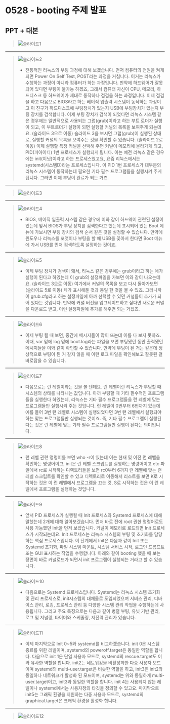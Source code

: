 # 0528 - booting 주제 발표
## PPT + 대본
> ![슬라이드1](https://github.com/22seul/System/assets/143988446/f7d29245-d909-4c4e-9552-74479c88b36d)
---
> ![슬라이드2](https://github.com/22seul/System/assets/143988446/06196fd8-0a1c-440e-bcd2-166741ffdaef)
> * 전통적인 리눅스의 부팅 과정에 대해 보겠습니다.
먼저 컴퓨터의 전원을 켜게 되면 Power On Self Test, POST라는 과정을 거칩니다. 이거는 리눅스가 수행하는 과정이 아니라 컴퓨터가 하는 과정입니다. 만약에 하드웨어가 잘못되어 있다면 부팅이 불가능 하겠죠, 그래서 컴퓨터 자신이 CPU, 메모리, 하드디스크 등 하드웨어가 제대로 동작하나 점검을 하는 과정입니다.
이제 점검을 하고 다음으로 BIOS라고 하는 베이직 입출력 시스템이 동작하는 과정이고 이 친구가 하드디스크에 부팅장치가 있는지 USB에 부팅장치가 있는지 부팅 장치를 검색합니다.
이제 부팅 장치가 검색이 되었다면 리눅스 시스템 같은 경우에는 일반적으로 사용되는 그럽(grub)이라고 하는 부트 로더가 실행이 되고, 이 부트로더가 실행이 되면 실행할 커널의 목록을 보여주게 되는데요. 
(슬라이드 3으로 이동) 슬라이드 3을 보시면 그럽(grub)이 실행된 상태로, 실행할 커널의 목록을 보여주는 것을 확인할 수 있습니다.
(슬라이드 2로 이동) 이제 실행할 특정 커널을 선택해 주면 커널이 메모리에 올라가게 되고, PID(피아이디) 1번 프로세스가 실행되게 됩니다. 이는 예전 리눅스 같은 경우에는 init(이닛)이라고 하는 프로세스였고요, 요즘 리눅스에서는 systemd(시스템D)라는 프로세스입니다.
이 PID 1번 프로세스가 대부분의 리눅스 시스템이 동작하는데 필요한 기타 필수 프로그램들을 실행시켜 주게 됩니다. 그러면 이제 부팅이 완료가 되는 거죠.
---
> ![슬라이드3](https://github.com/22seul/System/assets/143988446/3f496413-31fc-482a-9d3b-b4668e6822ac)
---
> ![슬라이드4](https://github.com/22seul/System/assets/143988446/c3925570-d875-47c7-b0c1-8ecedc1a1d62)
> * BIOS, 베이직 입출력 시스템 같은 경우에 이와 같이 하드웨어 관련된 설정이 있는데 앞서 BIOS가 부팅 장치를 검색한다고 했는데 표시되어 있는 Boot 메뉴에 가보시면 부팅 장치의 검색 순서 같은 것을 설정할 수 있습니다. 
만약에 윈도우나 리눅스를 포맷이나 부팅을 할 때 USB를 꽂아서 한다면 Boot 메뉴에 가서 USB를 먼저 검색하도록 설정하는 것이죠.
---
> ![슬라이드5](https://github.com/22seul/System/assets/143988446/6aac792b-280c-4731-819d-3ebb0d31ef89)
> * 이제 부팅 장치가 검색이 돼서, 리눅스 같은 경우에는 grub이라고 하는 애가 실행이 된다고 하였는데 이 grub의 설정파일을 가보면 이와 같이 나오는데요. (슬라이드 3으로 이동) 여기에서 커널의 목록을 보고 다시 돌아가보면 (슬라이드 5로 이동) 제가 표시해둔 것과 동일 한 것을 볼 수 있죠.
그러니까 이 grub.cfg라고 하는 설정파일에 아까 선택할 수 있던 커널들이 추가가 되어 있다는 것입니다. 만약에 커널 버전을 업그레이드하고 싶다면 새로운 커널을 다운로드 받고, 이런 설정파일에 추가를 해주면 되는 거겠죠. 
---
> ![슬라이드6](https://github.com/22seul/System/assets/143988446/18fc1fd1-e8f5-4e82-8ced-648c29f04c14)
> * 이제 부팅 될 때 보면, 중간에 메시지들이 많이 뜨는데 이를 다 보지 못하죠.
이때, var 밑에 log 밑에 boot.log라는 파일을 보면 부팅됐던 동안 출력됐던 메시지들을 이와 같이 확인할 수 있습니다. 
만약에 부팅이 된 거는 같은데 정상적으로 부팅이 된 거 같지 않을 때 이런 로그 파일을 확인해보고 잘못된 걸 바로잡을 수 있습니다.
---
> ![슬라이드7](https://github.com/22seul/System/assets/143988446/d7d5dd59-2b75-45f7-a702-b0d87251f442)
> * 다음으로는 런 레벨이라는 것을 볼 텐데요. 
런 레벨이란 리눅스가 부팅할 때 시스템의 상태를 나타내는 값입니다.
아까 부팅할 때 기타 필수적인 프로그램들을 실행한다 하였는데, 리눅스는 기타 필수 프로그램들을 런 레벨에 맞는 프로그램들만 실행시켜 주는 것입니다.
런 레벨이 0번부터 6번까지 있는데 예를 들어 3번 런 레벨로 시스템이 실행되었다면 3번 런 레벨에서 실행되야 하는 맞는 프로그램들만 실행되는 것이죠.
즉, 기타 필수 프로그램이 실행된다는 것은 런 레벨에 맞는 기타 필수 프로그램들만 실행이 된다는 의미입니다.
---
> ![슬라이드8](https://github.com/22seul/System/assets/143988446/62897bba-c2d4-4bc6-8bf6-d4db83ddde9e)
> * 런 레벨 관련 명령어를 보면 who -r이 있는데 이는 현재 및 이전 런 레벨을 확인하는 명령어이고, init은 런 레벨 스크립트를 실행하는 명령어이고 etc 파일에서 rc로 시작하는 디렉토리들을 보면 rc0부터 6까지 런 레벨에 맞는 런 레벨 스크립트를 확인할 수 있고 디렉토리로 이동해서 리스트를 보면 K로 시작하는 것은 이 런 레벨에서 프로그램을 끄는 것, S로 시작하는 것은 이 런 레벨에서 프로그램을 실행하는 것입니다.
---
> ![슬라이드9](https://github.com/22seul/System/assets/143988446/db6326b1-8630-46d9-84f0-eb6755d6104a)
> * 앞서 PID 프로세스가 실행될 때 Init 프로세스와 Systemd 프로세스에 대해 말했는데 2개에 대해 알아보겠습니다. 먼저 바로 전에 root 권한 명령어로도 사용 가능했던 Init을 먼저 보겠습니다.
커널이 메모리로 로드되면 Init 프로세스가 시작되는데요. Init 프로세스는 리눅스 시스템의 부팅 및 초기화를 담당하는 핵심 프로세스입니다.
이 단계에서 Init은 다음과 같이 Init 또는 Systemd 초기화, 파일 시스템 마운트, 시스템 서비스 시작, 로그인 프롬프트 또는 GUI 표시하는 작업을 수행합니다.
아래와 같이 booting 했을 때 보는 장면이 바로 커널로드가 되면서 init 프로그램이 실행되는 거라고 할 수 있습니다. 
---
> ![슬라이드10](https://github.com/22seul/System/assets/143988446/de647e38-9084-4216-87e7-1ac5c1143aed)
> * 다음으로는 Systemd 프로세스입니다. 
Systemd는 리눅스 시스템 초기화 및 관리 프로세스로, init시스템의 대체물로 도입되었으며 서비스 관리, 디바이스 관리, 로깅, 프로세스 관리 등 다양한 시스템 관리 작업을 수행하는데 사용됩니다.
그리고 주요 특징으로는 다음과 같이 병렬 부팅, 유닛 기반 관리, 로그 및 저널링, 타이머와 스케줄링, 저전력 관리가 있습니다.
---
> ![슬라이드11](https://github.com/22seul/System/assets/143988446/d0f207b3-f040-4a79-94b1-4199dfd512f2)
> * 이제 마지막으로 Init 0~5와 systemd를 비교하겠습니다.
init 0은 시스템 종료를 위한 레벨이며, systemd의 poweroff.target은 동일한 역할을 합니다.
다음으로 init 1은 단일 사용자 모드로, systemd의 rescue.target도 이와 유사한 역할을 합니다.
init2는 네트워킹을 비활성화한 다중 사용자 모드이며 systemd의 multi-user.target은 비슷한 역할을 하고,
init3은 init2와 동일하나 네트워크가 활성화 된 모드이며, systemd는 위와 동일하게 multi-user.target이고, init3과 동일한 역할을 합니다.
init 4는 사용되지 않는 레벨이나 systemd에서는 사용자정의 타깃을 정의할 수 있고요.
마지막으로 init5는 그래픽 환경을 지원하는 다중 사용자 모드로, systemd의 graphical.target은 크래픽 환경을 활성화 합니다.
---
> ![슬라이드12](https://github.com/22seul/System/assets/143988446/70f26e1b-27c1-45aa-8f44-a296dc74e584)

